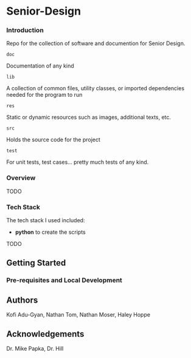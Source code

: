 # Senior-Design

### Introduction

Repo for the collection of software and documention for Senior Design.

`doc`

Documentation of any kind

`lib`

A collection of common files, utility classes, or imported dependencies needed for the program to run

`res`

Static or dynamic resources such as images, additional texts, etc.

`src`

Holds the source code for the project

`test`

For unit tests, test cases... pretty much tests of any kind.


### Overview

TODO

### Tech Stack

The tech stack I used included:

* **python** to create the scripts

TODO

Getting Started
---
### Pre-requisites and Local Development

Authors
---
Kofi Adu-Gyan, Nathan Tom, Nathan Moser, Haley Hoppe

Acknowledgements
---
Dr. Mike Papka, Dr. Hill
